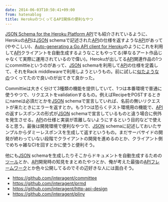 ```yaml
---
date: 2014-06-03T10:50:41+09:00
from: hatenablog
title: HerokuのつくってるAPI関係の便利なやつ
---
```


<p><a href="https://blog.heroku.com/archives/2014/1/8/json_schema_for_heroku_platform_api">JSON Schema for the Heroku Platform API</a>でも紹介されているように、Herokuの<a class="keyword" href="http://d.hatena.ne.jp/keyword/API">API</a>は<a class="keyword" href="http://d.hatena.ne.jp/keyword/JSON">JSON</a> schemaで記述された<a class="keyword" href="http://d.hatena.ne.jp/keyword/API">API</a>の仕様を返すような<a class="keyword" href="http://d.hatena.ne.jp/keyword/API">API</a>があって(ややこしい)、<a href="https://blog.heroku.com/archives/2014/1/9/auto_generating_a_go_api_client_for_heroku">Auto-generating a Go API client for Heroku</a>のようにこれを利用して<a class="keyword" href="http://d.hatena.ne.jp/keyword/API">API</a>クライアントを自動生成するようなこともやってる(単なるアート作品じゃなくて実際に運用されているので偉い)。Herokuが出してる<a class="keyword" href="http://d.hatena.ne.jp/keyword/API">API</a>関連作品の1つにcommittieというのがあって、<a class="keyword" href="http://d.hatena.ne.jp/keyword/JSON">JSON</a> schemaを利用して<a class="keyword" href="http://d.hatena.ne.jp/keyword/API">API</a>の仕様を定義して、それをRack middlewareで利用しようというもの。前に試しに<a href="https://github.com/r7kamura/rack-spec">似たようなの</a>つくってたので良いのが出てきて良かった。</p>

<p>Committieは大きく分けて3種類の機能を提供していて、1つは本番環境で普通に使うやつで、リクエストをvalidationするもの。例えばRecipeをPOSTするときにnameは必須だとかを<a class="keyword" href="http://d.hatena.ne.jp/keyword/JSON">JSON</a> schemaで宣言していれば、名前の無いリクエストが来たときにエラーを返すとか。もう1つは恐らくテスト環境用の機能で、<a class="keyword" href="http://d.hatena.ne.jp/keyword/API">API</a>の返すレスポンスの形式が<a class="keyword" href="http://d.hatena.ne.jp/keyword/JSON">JSON</a> schemaで宣言しているものと違う場合に例外を発生させる。<a class="keyword" href="http://d.hatena.ne.jp/keyword/API">API</a>の仕様と実装が乖離しないようにするという目的などで使えると思う。最後は開発環境で便利なやつで、<a class="keyword" href="http://d.hatena.ne.jp/keyword/JSON">JSON</a> schemaに記述しておいたサンプルからダミーレスポンスを生成して返すというもの。まだサーバサイドの開発が終わっていない段階でクライアントの開発を進めるのとか、クライアント側でめちゃ雑なCIを回すとかに使うと便利そう。</p>

<p>他にも<a class="keyword" href="http://d.hatena.ne.jp/keyword/JSON">JSON</a> schemaを生成したりそこからドキュメントを自動生成するための<a class="keyword" href="http://d.hatena.ne.jp/keyword/%A5%C4%A1%BC%A5%EB">ツール</a>とか、<a class="keyword" href="http://d.hatena.ne.jp/keyword/API">API</a>開発時の知見をまとめたやつとか、俺が考えた最強の<a class="keyword" href="http://d.hatena.ne.jp/keyword/API">API</a><a class="keyword" href="http://d.hatena.ne.jp/keyword/%A5%D5%A5%EC%A1%BC%A5%E0%A5%EF%A1%BC%A5%AF">フレームワーク</a>とか色々公開してるのでその辺好きな人には面白そう。</p>

<ul>
<li><a href="https://github.com/interagent/committee">https://github.com/interagent/committee</a></li>
<li><a href="https://github.com/interagent/prmd">https://github.com/interagent/prmd</a></li>
<li><a href="https://github.com/interagent/http-api-design">https://github.com/interagent/http-api-design</a></li>
<li><a href="https://github.com/interagent/pliny">https://github.com/interagent/pliny</a></li>
</ul>


